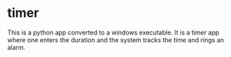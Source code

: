 timer
=====
This is a python app converted to a windows executable. It is a timer app where one enters the duration and the system tracks the time and rings an alarm. 
